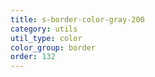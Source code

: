 ```yaml
---
title: s-border-color-gray-200
category: utils
util_type: color
color_group: border
order: 132
---
```

<div class="s-border-color-gray-200"></div>